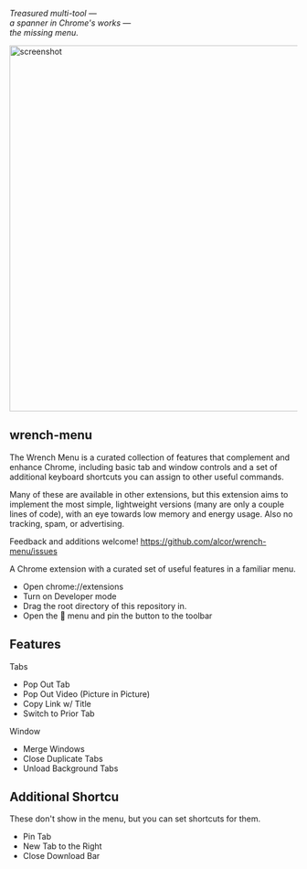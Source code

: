 _Treasured multi-tool_ —  
_a spanner in Chrome's works_ —   
_the missing menu._

<img width="640" alt="screenshot" src="https://user-images.githubusercontent.com/563095/118677153-e0e28200-b7b0-11eb-93ed-d058986ef904.png">

## wrench-menu

The Wrench Menu is a curated collection of features that complement and enhance Chrome, including basic tab and window controls and a set of additional keyboard shortcuts you can assign to other useful commands.

Many of these are available in other extensions, but this extension aims to implement the most simple, lightweight versions (many are only a couple lines of code), with an eye towards low memory and energy usage. Also no tracking, spam, or advertising. 

Feedback and additions welcome! https://github.com/alcor/wrench-menu/issues


A Chrome extension with a curated set of useful features in a familiar menu.

- Open chrome://extensions
- Turn on Developer mode
- Drag the root directory of this repository in.
- Open the 🧩 menu and pin the button to the toolbar

## Features

Tabs
- Pop Out Tab
- Pop Out Video (Picture in Picture)
- Copy Link w/ Title
- Switch to Prior Tab

Window
- Merge Windows  
- Close Duplicate Tabs  
- Unload Background Tabs

## Additional Shortcu 
These don't show in the menu, but you can set shortcuts for them. 
- Pin Tab
- New Tab to the Right
- Close Download Bar
